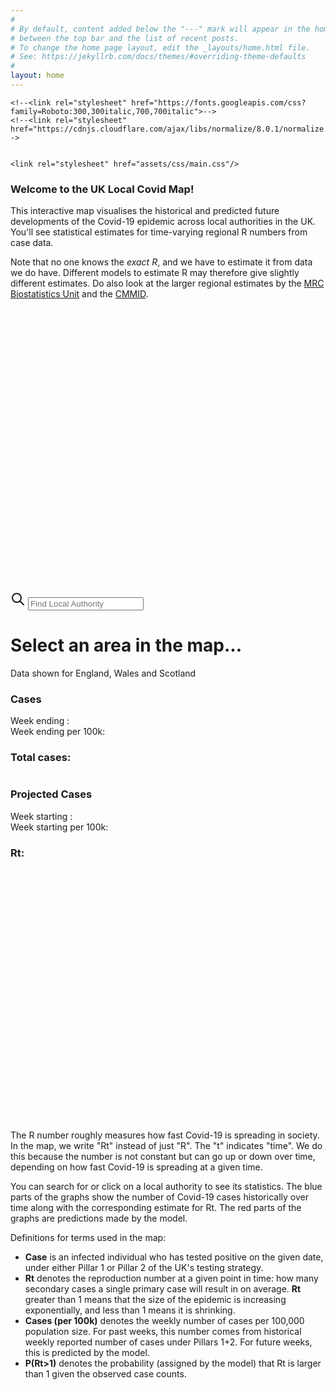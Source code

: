 ```yaml
---
#
# By default, content added below the "---" mark will appear in the home page
# between the top bar and the list of recent posts.
# To change the home page layout, edit the _layouts/home.html file.
# See: https://jekyllrb.com/docs/themes/#overriding-theme-defaults
#
layout: home
---
```


<head>
    <!-- Load d3.js -->
    <script src="https://d3js.org/d3.v5.js"></script>
    <script src="https://d3js.org/topojson.v1.min.js"></script>	
    <script src="https://d3js.org/d3-scale-chromatic.v1.min.js"></script>
    <script src="https://d3js.org/d3-geo-projection.v2.min.js"></script>
    <script src="https://unpkg.com/d3-simple-slider"></script>
    <script src="https://cdn.jsdelivr.net/npm/lodash@4.17.20/lodash.min.js"></script>

    <!--<link rel="stylesheet" href="https://fonts.googleapis.com/css?family=Roboto:300,300italic,700,700italic">-->
    <!--<link rel="stylesheet" href="https://cdnjs.cloudflare.com/ajax/libs/normalize/8.0.1/normalize.css">-->

    
    <link rel="stylesheet" href="assets/css/main.css"/>

</head>


<!-- This text is above the map. -->
### **Welcome to the UK Local Covid Map!**

This interactive map visualises the historical 
and predicted future developments of the Covid-19 epidemic
across local authorities in the UK.
You'll see statistical estimates for time-varying regional R numbers from case data.

Note that no one knows the *exact R*, and we have to estimate it from data we do have.
Different models to estimate R may therefore give slightly different estimates. Do also look at the larger regional estimates by the
[MRC Biostatistics Unit](https://www.mrc-bsu.cam.ac.uk/tackling-covid-19/nowcasting-and-forecasting-of-covid-19/) 
and the [CMMID](https://epiforecasts.io/covid/posts/national/united-kingdom/).


<p>
<div class="map-container">
<div class="row">
<div class="column">
<svg id="slider-svg" viewBox="0 0 500 50" preserveAspectRatio="xMidYMid meet"></svg>
<svg id="map" viewBox="0 0 500 400" preserveAspectRatio="xMidYMid meet"> </svg>
</div>

<div class="column">

<div class="area-search-container">
 <svg class="search-icon" xmlns="http://www.w3.org/2000/svg"
 fill="none" width="24" height="24" stroke="currentColor">
    <path stroke-linecap="round" stroke-linejoin="round"
    stroke-width="2" d="M21 21l-6-6m2-5a7 7 0 11-14 0 7 7 0 0114 0z" />
</svg>
<input id="areaSearch" class="search-input" tabindex="1" placeholder="Find Local Authority">
</div>

<h1 id="data-heading">Select an area in the map...</h1>
<div id="sub-heading">Data shown for England, Wales and Scotland</div>
<div class="row">
    <div class="column">
        <h3 id="cases-title">Cases</h3>
        <div class="info-row">
            <span class="info-heading">Week ending </span>
            <span id="last7-end-date"></span><span class="info-heading">: </span>
            <span id="cases-last7-info"></span>
        </div>
        <div class="info-row">
            <span class="info-heading">Week ending </span>
            <span id="last7-end-date2"></span><span class="info-heading"> per 100k: </span>
            <span id="cases-last7-per-info"></span>
        </div>
        <h3><span class="info-heading">Total cases: </span><span id="cases-total-info"></span></h3>
    </div>
    <div class="column">
        <h3 id="estimates-title">Projected Cases</h3>
        <div class="info-row">
            <span class="info-heading">Week starting </span>
            <span id="case-proj-start-date"></span><span class="info-heading">: </span>						
            <span id="case-proj-info"></span>
        </div>
        <div class="info-row">
            <span class="info-heading">Week starting</span>
            <span id="case-proj-start-date2"></span><span class="info-heading"> per 100k: </span>						
            <span id="case-proj-per100k-info"></span></div>
        <h3><span class="info-heading">Rt: </span><span id="rt-info"></span></h3>
    </div>
</div>

<div id="chart-container">
<svg id="chart" viewBox="0 0 500 200"
preserveAspectRatio="xMidYMid meet" ></svg>
</div>

<div id="chart-container">
<svg id="rt-chart" viewBox="0 0 500 200" 
preserveAspectRatio="xMidYMid meet" ></svg>
</div>

</div>
</div>
        
<script src="assets/js/auto-complete.min.js"></script>
<script src="assets/js/map.js"></script>
</div>

</p>

<!-- This text is below the map. -->
The R number roughly measures how fast Covid-19 is spreading in society. In the map, we write "Rt" instead of just "R". The "t" indicates "time". We do this because the number is not constant but can go up or down over time, depending on how fast Covid-19 is spreading at a given time.

You can search for or click on a local authority to see its statistics. The blue parts of the graphs show the number of Covid-19 cases historically over time along with the corresponding estimate for Rt. The red parts of the graphs are predictions made by the model.

Definitions for terms used in the map: 
*   **Case** is an infected individual who has tested positive on the given date, 
under either Pillar 1 or Pillar 2 of the UK's testing strategy.
*   **Rt** denotes the reproduction number at a given point in time: how many secondary cases a single primary case will result in on average. 
**Rt** greater than 1 means that the size of the epidemic is increasing exponentially, and less than 1 means it is shrinking. 
*   **Cases (per 100k)** denotes the weekly number of cases per 100,000 population size. For past weeks, this number comes from historical weekly reported number of cases under Pillars 1+2. For future weeks, this is predicted by the model.
*   **P(Rt>1)** denotes the probability (assigned by the model) that Rt is larger than 1 given the observed case counts.


